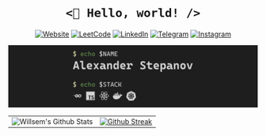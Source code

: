 <h1 align="center">
    <code><👋 Hello, world! /></code>
</h1>

<p align="center">
    <a href="https://willsem.ru"><img alt="Website" src="https://img.shields.io/badge/website-000000?style=for-the-badge&logo=About.me&logoColor=white" /></a>
    <a href="https://leetcode.com/Willsem/"><img alt="LeetCode" src="https://img.shields.io/badge/LeetCode-000000?style=for-the-badge&logo=LeetCode&logoColor=#d16c06" /></a>
    <a href="https://www.linkedin.com/in/willsem/"><img alt="LinkedIn" src="https://img.shields.io/badge/LinkedIn-0077B5?style=for-the-badge&logo=linkedin&logoColor=white" /></a>
    <a href="https://t.me/willsem"><img alt="Telegram" src="https://img.shields.io/badge/Telegram-2CA5E0?style=for-the-badge&logo=telegram&logoColor=white" /></a>
    <a href="https://www.instagram.com/willsem99/"><img alt="Instagram" src="https://img.shields.io/badge/Instagram-E4405F?style=for-the-badge&logo=instagram&logoColor=white" /></a>
</p>

<img alt="Willsem's info" src="img/info.svg" />

<table>
  <tr>
    <td valign="top"><img alt="Willsem's Github Stats" src="https://github-readme-stats.vercel.app/api?username=Willsem&show_icons=true&hide_border=true&title_color=D4D4D4&icon_color=608B4E&text_color=D4D4D4&bg_color=1E1E1E&rank_icon=github&custom_title=My%20Github%20Stats%20for%20last%20year" /></td>
    <td valign="top"><a href="https://git.io/streak-stats"><img alt="Github Streak" src="https://github-readme-streak-stats-willsem.vercel.app?user=Willsem&hide_border=true&background=1E1E1E&ring=608B4E&fire=608B4E&currStreakLabel=608B4E&currStreakNum=608B4E&sideNums=608B4E&dates=D4D4D4&sideLabels=608B4E&stroke=D4D4D4&excludeDaysLabel=D4D4D4)](https://git.io/streak-stats" /></a></td>
  </tr>
</table>

